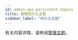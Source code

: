 ```yaml
---
id: admin-api-persistent-topics
title: 管理持久化主题
sidebar_label: "持久化主题"
---
```


有关内容详情，请参阅[管理主题](admin-api-topics.md)。